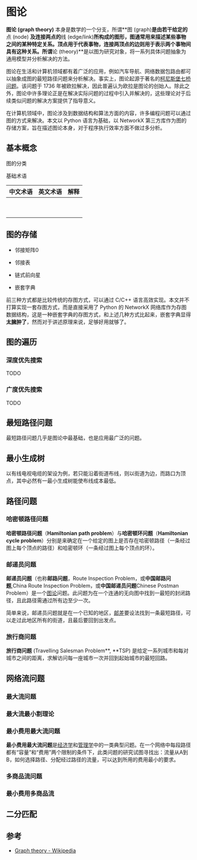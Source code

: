 # 图论

**图论 (graph theory)** 本身是数学的一个分支，所谓**图 (graph)**是由若干给定的**点 (node) **及连接两点的**线 (edge/link)**所构成的图形，图通常用来描述某些事物之间的某种特定关系。顶点用于代表事物，连接两顶点的边则用于表示两个事物间具有这种关系。所谓**论 (theory)**是以图为研究对象，将一系列具体问题抽象为通用模型并分析解决的方法。

图论在生活和计算机领域都有着广泛的应用，例如汽车导航、网络数据包路由都可以抽象成图的最短路径问题来分析解决。事实上，图论起源于著名的[柯尼斯堡七桥问题](https://zh.wikipedia.org/wiki/柯尼斯堡七桥问题)。该问题于 1736 年被欧拉解决，因此普遍认为欧拉是图论的创始人。除此之外，图论中许多理论正是在解决实际问题的过程中引入并解决的，这些理论对于后续类似问题的解决方案提供了指导意义。

在计算机领域中，图论涉及到数据结构和算法方面的内容，许多编程问题可以通过图的方式来解决。本文以 Python 语言为基础，以 NetworkX 第三方库作为图的存储方案，旨在描述图论本身，对于程序执行效率方面不做过多分析。

## 基本概念

图的分类

基础术语

| 中文术语 | 英文术语 | 解释 |
| :------: | :------: | :--: |
|          |          |      |
|          |          |      |
|          |          |      |
|          |          |      |
|          |          |      |
|          |          |      |
|          |          |      |
|          |          |      |
|          |          |      |

## 图的存储

- 邻接矩阵0
- 邻接表

- 链式前向星
- 嵌套字典

前三种方式都是比较传统的存图方式，可以通过 C/C++ 语言高效实现。本文并不打算实现一套存图方式，而是直接采用了 Python 的 NetworkX 网络库作为存图数据结构，这是一种嵌套字典的存图方式，和上述几种方式比起来，嵌套字典显得**太臃肿了**，然而对于讲述原理来说，足够好用就够了。

## 图的遍历

### 深度优先搜索

TODO

### 广度优先搜索

TODO

## 最短路径问题

最短路径问题几乎是图论中最基础，也是应用最广泛的问题。

## 最小生成树

以有线电视电缆的架设为例，若只能沿着街道布线，则以街道为边，而路口为顶点，其中必然有一最小生成树能使布线成本最低。

## 路径问题

### 哈密顿路径问题

**哈密顿路径问题**（**Hamiltonian path problem**）与**哈密顿环问题**（**Hamiltonian cycle problem**）分别是来确定在一个给定的图上是否存在哈密顿路径（一条经过图上每个顶点的路径）和哈密顿环（一条经过图上每个顶点的环）。

### 邮递员问题

**邮递员问题**（也称**邮路问题**，Route Inspection Problem，或**中国邮路问题**,China Route Inspection Problem，或**中国邮递员问题**Chinese Postman Problem）是一个[图论](https://zh.wikipedia.org/wiki/图论)问题。此问题为在一个连通的无向图中找到一最短的封闭路径，且此路径需通过所有边至少一次。

简单来说，邮递员问题就是在一个已知的地区，[邮差](https://zh.wikipedia.org/wiki/郵差)要设法找到一条最短路径，可以走过此地区所有的街道，且最后要回到出发点。

### 旅行商问题

**旅行商问题** (Travelling Salesman Problem**, **TSP) 是给定一系列城市和每对城市之间的距离，求解访问每一座城市一次并回到起始城市的最短回路。

## 网络流问题

### 最大流问题

### 最大流最小割理论

### 最小费用最大流问题

**最小费用最大流问题**是[经济学](https://zh.wikipedia.org/wiki/经济学)和[管理学](https://zh.wikipedia.org/wiki/管理学)中的一类典型问题。在一个网络中每段路径都有“容量”和“费用”两个限制的条件下，此类问题的研究试图寻找出：流量从A到B，如何选择路径、分配经过路径的流量，可以达到所用的费用最小的要求。

### 多商品流问题

### 最小费用多商品流

## 二分匹配



## 参考

- [Graph theory - Wikipedia](https://en.wikipedia.org/wiki/Graph_theory)

